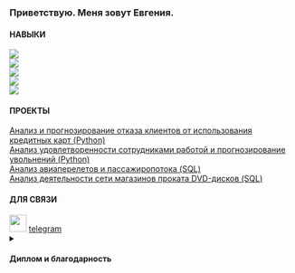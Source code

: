 <h3 align="left">Приветствую. Меня зовут Евгения.</h3>
<h4 align="left">НАВЫКИ</h4>

![](https://img.shields.io/badge/PostgreSQL-CTE,_views,_window_functions,_subqueries,_joins-4AB197) <br>
![](https://img.shields.io/badge/Python-Pandas,_NumPy,_SciPy,_Sklearn,_Statistics,_Matplotlib,_Seaborn-4AB197) <br>
![](https://img.shields.io/badge/ML-Linear_Regression,_Logistic_Regression,_Decision_Tree,_Random_Forest-4AB197) <br>
![](https://img.shields.io/badge/Google_Data_Studio,_Excel-pivot,_vlookup,_analysis_toolpak-4AB197) <br>
![](https://img.shields.io/badge/BI-Tableau,_DataLens-4AB197) <br>

<h4 align="left">ПРОЕКТЫ</h4>
<a href="https://github.com/janesheshera/Bank_clients_Phyton"> Анализ и прогнозирование отказа клиентов от использования кредитных карт (Python)</a><br>
<a href="https://github.com/janesheshera/Job_satisfaction_Phyton"> Анализ удовлетворенности сотрудниками работой и прогнозирование увольнений (Python)</a><br>
<a href="https://github.com/janesheshera/Air_flights_SQL"> Анализ авиаперелетов и пассажиропотока (SQL)</a><br>
<a href="https://github.com/janesheshera/DVD_rental_SQL"> Анализ деятельности сети магазинов проката DVD-дисков (SQL)</a><br>

<h4 align="left">ДЛЯ СВЯЗИ</h4>

<img src="https://github.com/janesheshera/janesheshera/assets/63310859/8dbd9517-2ff0-4bc8-8498-14d8e3dcf7ef.png" height="30"/>
<a href="https://t.me/ja2she">telegram</a><br>

<details>
 <summary><h4>Диплом и благодарность</h4></summary>
<a href="https://github.com/janesheshera/janesheshera/assets/63310859/1f102d8f-7e90-4996-afa6-5cbcd4ce57b3" target="_blank">Диплом Аналитик данных</a><br>
<a href="https://github.com/janesheshera/janesheshera/assets/63310859/431234f2-3790-4e6d-a9a0-73c0cdc2018e" target="_blank">Благодарность</a><br>
</details>
